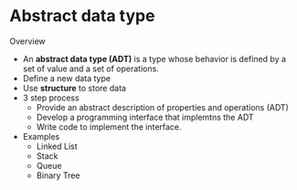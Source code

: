 # Abstract data type

Overview
- An **abstract data type (ADT)** is a type whose behavior is defined by a set of value and a set of operations.
- Define a new data type
- Use **structure** to store data
- 3 step process
  - Provide an abstract description of properties and operations (ADT)
  - Develop a programming interface that implemtns the ADT
  - Write code to implement the interface.
- Examples
  - Linked List
  - Stack
  - Queue
  - Binary Tree
